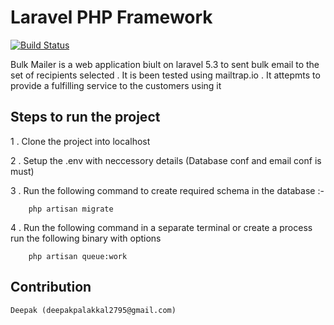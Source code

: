 # Laravel PHP Framework

[![Build Status](https://travis-ci.org/laravel/framework.svg)](https://travis-ci.org/laravel/framework)

Bulk Mailer is a web application biult on laravel 5.3 to sent bulk email to the set of recipients selected . It is been tested using mailtrap.io . It attepmts to provide a fulfilling service to the customers using it 

## Steps to run the project  

1 . Clone the project into localhost

2 . Setup the .env with neccessory details (Database conf and email conf is must) 

3 . Run the following command to create required schema in the database :- 
		
		php artisan migrate

4 . Run the following command in a separate terminal or create a process run the following binary with options

		php artisan queue:work


## Contribution

	Deepak (deepakpalakkal2795@gmail.com)
